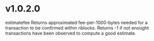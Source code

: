 v1.0.2.0
========

estimatefee <nblocks>
Returns approximated fee-per-1000-bytes needed for a transaction to be confirmed within nblocks.
Returns -1 if not enought transactions have been observed to compute a good estimate.

